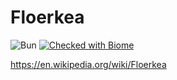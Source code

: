 # Floerkea

![Bun](https://img.shields.io/badge/Bun-%23000000.svg?style=flat&logo=bun&logoColor=white)
[![Checked with Biome](https://img.shields.io/badge/Checked_with-Biome-60a5fa?style=flat&logo=biome)](https://biomejs.dev)

https://en.wikipedia.org/wiki/Floerkea
